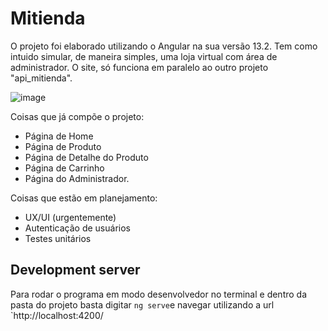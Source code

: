 # Mitienda

O projeto foi elaborado utilizando o Angular na sua versão 13.2. Tem como intuido simular, de maneira simples, uma loja virtual com área de administrador. 
O site, só funciona em paralelo ao outro projeto "api_mitienda".

![image](https://user-images.githubusercontent.com/60353241/165944551-32966e2a-9851-4cd6-88f6-82d039852504.png)

Coisas que já compõe o projeto:
  - Página de Home
  - Página de Produto
  - Página de Detalhe do Produto
  - Página de Carrinho 
  - Página do Administrador. 
  
 Coisas que estão em planejamento:
  - UX/UI (urgentemente)
  - Autenticação de usuários
  - Testes unitários

## Development server

Para rodar o programa em modo desenvolvedor no terminal e dentro da pasta do projeto basta digitar `ng serve`e navegar utilizando a url `http://localhost:4200/
